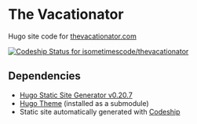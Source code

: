 # The Vacationator
Hugo site code for [thevacationator.com](http://thevacationator.com)

[ ![Codeship Status for isometimescode/thevacationator](https://app.codeship.com/projects/4cf1b5f0-ef48-0134-dc5d-06835e321a69/status?branch=master)](https://app.codeship.com/projects/208802)

## Dependencies

- [Hugo Static Site Generator v0.20.7](https://github.com/spf13/hugo/releases/tag/v0.20.7)
- [Hugo Theme](https://github.com/isometimescode/hugo-future-imperfect) (installed as a submodule)
- Static site automatically generated with [Codeship](https://codeship.com/)